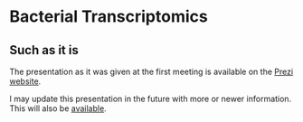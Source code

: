 Bacterial Transcriptomics
=========================

Such as it is
-------------

The presentation as it was given at the first meeting is available on the [Prezi website](http://prezi.com/mtiw5z9i0gfu/copy-of-analysis-of-bacterial-transcriptome-data/).

I may update this presentation in the future with more or newer information. This will also be [available](http://prezi.com/mtiw5z9i0gfu/copy-of-analysis-of-bacterial-transcriptome-data/).



